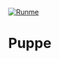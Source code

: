 [![Runme](https://runme.io/static/button.svg)](https://runme.io/run?app_id=e867e133-0f2e-4e86-89e5-56bf6d912543)

# Puppe